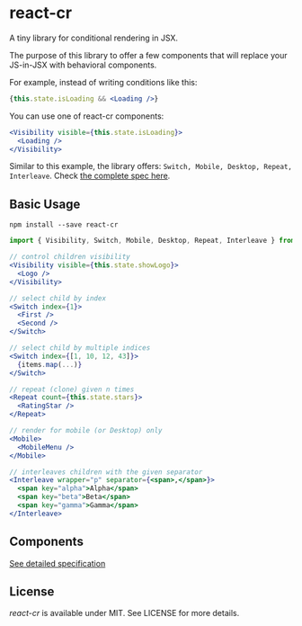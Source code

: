 # react-cr

A tiny library for conditional rendering in JSX.

The purpose of this library to offer a few components that will replace your JS-in-JSX with behavioral components.

For example, instead of writing conditions like this:
```jsx harmony
{this.state.isLoading && <Loading />}
```

You can use one of react-cr components:
```jsx harmony
<Visibility visible={this.state.isLoading}>
  <Loading />
</Visibility>
```

Similar to this example, the library offers: `Switch, Mobile, Desktop, Repeat, Interleave`.
Check [the complete spec here](https://pinebit.github.io/react-cr).

## Basic Usage

`npm install --save react-cr`

```jsx harmony
import { Visibility, Switch, Mobile, Desktop, Repeat, Interleave } from 'react-cr';

// control children visibility
<Visibility visible={this.state.showLogo}>
  <Logo />
</Visibility>

// select child by index
<Switch index={1}>
  <First />
  <Second />
</Switch>

// select child by multiple indices
<Switch index={[1, 10, 12, 43]}>
  {items.map(...)}
</Switch>

// repeat (clone) given n times 
<Repeat count={this.state.stars}>
  <RatingStar />
</Repeat>

// render for mobile (or Desktop) only
<Mobile>
  <MobileMenu />
</Mobile>

// interleaves children with the given separator
<Interleave wrapper="p" separator={<span>,</span>}>
  <span key="alpha">Alpha</span>
  <span key="beta">Beta</span>
  <span key="gamma">Gamma</span>
</Interleave>

```

## Components

[See detailed specification](https://pinebit.github.io/react-cr/#/components)

## License

*react-cr* is available under MIT. See LICENSE for more details.
